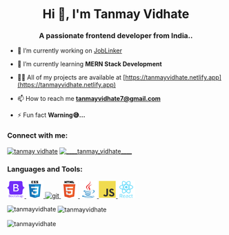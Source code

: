 <h1 align="center">Hi 👋, I'm Tanmay Vidhate</h1>
<h3 align="center">A passionate frontend developer from India..</h3>


- 🔭 I’m currently working on [JobLinker](https://joblinker-app.netlify.app)

- 🌱 I’m currently learning **MERN Stack Development**

- 👨‍💻 All of my projects are available at [https://tanmayvidhate.netlify.app](https://tanmayvidhate.netlify.app)

- 📫 How to reach me **tanmayvidhate7@gmail.com**

- ⚡ Fun fact **Warning😅...**

<h3 align="left">Connect with me:</h3>
<p align="left">
<a href="https://www.linkedin.com/in/tanmay-vidhate/" target="blank"><img align="center" src="https://raw.githubusercontent.com/rahuldkjain/github-profile-readme-generator/master/src/images/icons/Social/linked-in-alt.svg" alt="tanmay vidhate" height="30" width="40" /></a>
<a href="https://instagram.com/____tanmay_vidhate____" target="blank"><img align="center" src="https://raw.githubusercontent.com/rahuldkjain/github-profile-readme-generator/master/src/images/icons/Social/instagram.svg" alt="____tanmay_vidhate____" height="30" width="40" /></a>
</p>

<h3 align="left">Languages and Tools:</h3>
<p align="left"> <a href="https://getbootstrap.com" target="_blank" rel="noreferrer"> <img src="https://raw.githubusercontent.com/devicons/devicon/master/icons/bootstrap/bootstrap-plain-wordmark.svg" alt="bootstrap" width="40" height="40"/> </a> <a href="https://www.w3schools.com/css/" target="_blank" rel="noreferrer"> <img src="https://raw.githubusercontent.com/devicons/devicon/master/icons/css3/css3-original-wordmark.svg" alt="css3" width="40" height="40"/> </a> <a href="https://git-scm.com/" target="_blank" rel="noreferrer"> <img src="https://www.vectorlogo.zone/logos/git-scm/git-scm-icon.svg" alt="git" width="40" height="40"/> </a> <a href="https://www.w3.org/html/" target="_blank" rel="noreferrer"> <img src="https://raw.githubusercontent.com/devicons/devicon/master/icons/html5/html5-original-wordmark.svg" alt="html5" width="40" height="40"/> </a> <a href="https://www.java.com" target="_blank" rel="noreferrer"> <img src="https://raw.githubusercontent.com/devicons/devicon/master/icons/java/java-original.svg" alt="java" width="40" height="40"/> </a> <a href="https://developer.mozilla.org/en-US/docs/Web/JavaScript" target="_blank" rel="noreferrer"> <img src="https://raw.githubusercontent.com/devicons/devicon/master/icons/javascript/javascript-original.svg" alt="javascript" width="40" height="40"/> </a> <a href="https://reactjs.org/" target="_blank" rel="noreferrer"> <img src="https://raw.githubusercontent.com/devicons/devicon/master/icons/react/react-original-wordmark.svg" alt="react" width="40" height="40"/> </a> </p>

<p><img align="left" src="https://github-readme-stats.vercel.app/api/top-langs?username=tanmayvidhate&show_icons=true&locale=en&layout=compact" alt="tanmayvidhate" /></p>

<p>&nbsp;<img align="center" src="https://github-readme-stats.vercel.app/api?username=tanmayvidhate&show_icons=true&locale=en" alt="tanmayvidhate" /></p>

<p><img align="center" src="https://github-readme-streak-stats.herokuapp.com/?user=tanmayvidhate&" alt="tanmayvidhate" /></p>
